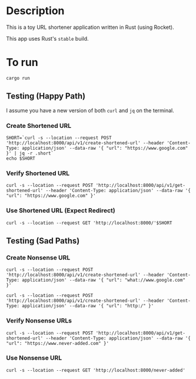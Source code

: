# Description
This is a toy URL shortener application written in Rust (using Rocket).

This app uses Rust's `stable` build.
# To run
`cargo run`

## Testing (Happy Path)
I assume you have a new version of both `curl` and `jq` on the terminal.

### Create Shortened URL
```
SHORT=`curl -s --location --request POST 'http://localhost:8000/api/v1/create-shortened-url' --header 'Content-Type: application/json' --data-raw '{ "url": "https://www.google.com" }' | jq -r .short`
echo $SHORT
```

### Verify Shortened URL
`curl -s --location --request POST 'http://localhost:8000/api/v1/get-shortened-url' --header 'Content-Type: application/json' --data-raw '{ "url": "https://www.google.com" }'`

### Use Shortened URL (Expect Redirect)
`curl -s --location --request GET 'http://localhost:8000/'$SHORT`

## Testing (Sad Paths)
### Create Nonsense URL
`curl -s --location --request POST 'http://localhost:8000/api/v1/create-shortened-url' --header 'Content-Type: application/json' --data-raw '{ "url": "what://www.google.com" }'`

`curl -s --location --request POST 'http://localhost:8000/api/v1/create-shortened-url' --header 'Content-Type: application/json' --data-raw '{ "url": "http:/" }'`

### Verify Nonsense URLs
`curl -s --location --request POST 'http://localhost:8000/api/v1/get-shortened-url' --header 'Content-Type: application/json' --data-raw '{ "url": "https://www.never-added.com" }'`

### Use Nonsense URL
`curl -s --location --request GET 'http://localhost:8000/never-added'`

